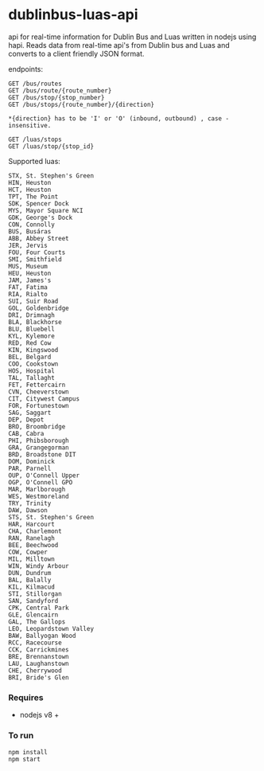 # dublinbus-luas-api
api for real-time information for Dublin Bus and Luas written in nodejs using hapi. Reads data from real-time api's from Dublin bus and Luas and converts to a client friendly JSON format.

endpoints:

```
GET /bus/routes
GET /bus/route/{route_number}
GET /bus/stop/{stop_number}
GET /bus/stops/{route_number}/{direction}   

*{direction} has to be 'I' or 'O' (inbound, outbound) , case - insensitive.

GET /luas/stops
GET /luas/stop/{stop_id}
```

Supported luas:

```
STX, St. Stephen's Green
HIN, Heuston
HCT, Heuston
TPT, The Point
SDK, Spencer Dock
MYS, Mayor Square NCI
GDK, George's Dock
CON, Connolly
BUS, Busáras
ABB, Abbey Street
JER, Jervis
FOU, Four Courts
SMI, Smithfield
MUS, Museum
HEU, Heuston
JAM, James's
FAT, Fatima
RIA, Rialto
SUI, Suir Road
GOL, Goldenbridge
DRI, Drimnagh
BLA, Blackhorse
BLU, Bluebell
KYL, Kylemore
RED, Red Cow
KIN, Kingswood
BEL, Belgard
COO, Cookstown
HOS, Hospital
TAL, Tallaght
FET, Fettercairn
CVN, Cheeverstown
CIT, Citywest Campus
FOR, Fortunestown
SAG, Saggart
DEP, Depot
BRO, Broombridge
CAB, Cabra
PHI, Phibsborough
GRA, Grangegorman
BRD, Broadstone DIT
DOM, Dominick
PAR, Parnell
OUP, O'Connell Upper
OGP, O'Connell GPO
MAR, Marlborough
WES, Westmoreland
TRY, Trinity
DAW, Dawson
STS, St. Stephen's Green
HAR, Harcourt
CHA, Charlemont
RAN, Ranelagh
BEE, Beechwood
COW, Cowper
MIL, Milltown
WIN, Windy Arbour
DUN, Dundrum
BAL, Balally
KIL, Kilmacud
STI, Stillorgan
SAN, Sandyford
CPK, Central Park
GLE, Glencairn
GAL, The Gallops
LEO, Leopardstown Valley
BAW, Ballyogan Wood
RCC, Racecourse
CCK, Carrickmines
BRE, Brennanstown
LAU, Laughanstown
CHE, Cherrywood
BRI, Bride's Glen
```

### Requires

* nodejs v8 +

### To run

```
npm install
npm start
```